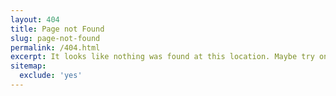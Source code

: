 ```yaml
---
layout: 404
title: Page not Found
slug: page-not-found
permalink: /404.html
excerpt: It looks like nothing was found at this location. Maybe try one of the links below?
sitemap:
  exclude: 'yes'
---
```

